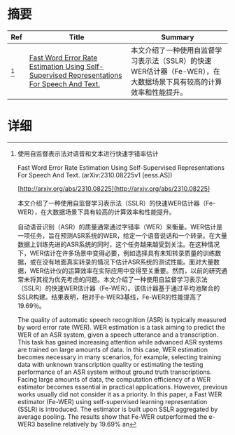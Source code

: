 # 摘要

| Ref | Title | Summary |
| --- | --- | --- |
| [^1] | [Fast Word Error Rate Estimation Using Self-Supervised Representations For Speech And Text.](http://arxiv.org/abs/2310.08225) | 本文介绍了一种使用自监督学习表示法（SSLR）的快速WER估计器（Fe-WER），在大数据场景下具有较高的计算效率和性能提升。 |

# 详细

[^1]: 使用自监督表示法对语音和文本进行快速字错率估计

    Fast Word Error Rate Estimation Using Self-Supervised Representations For Speech And Text. (arXiv:2310.08225v1 [eess.AS])

    [http://arxiv.org/abs/2310.08225](http://arxiv.org/abs/2310.08225)

    本文介绍了一种使用自监督学习表示法（SSLR）的快速WER估计器（Fe-WER），在大数据场景下具有较高的计算效率和性能提升。

    

    自动语音识别（ASR）的质量通常通过字错率（WER）来衡量。WER估计是一项任务，旨在预测ASR系统的WER，给定一个语音说话和一个转录。在大量数据上训练先进的ASR系统的同时，这个任务越来越受到关注。在这种情况下，WER估计在许多场景中变得必要，例如选择具有未知转录质量的训练数据，或在没有地面真实转录的情况下估计ASR系统的测试性能。面对大量数据，WER估计仪的运算效率在实际应用中变得至关重要。然而，以前的研究通常未将其视为优先考虑的问题。本文介绍了一种使用自监督学习表示法（SSLR）的快速WER估计器（Fe-WER）。该估计器基于通过平均池聚合的SSLR构建。结果表明，相对于e-WER3基线，Fe-WER的性能提高了19.69％。

    The quality of automatic speech recognition (ASR) is typically measured by word error rate (WER). WER estimation is a task aiming to predict the WER of an ASR system, given a speech utterance and a transcription. This task has gained increasing attention while advanced ASR systems are trained on large amounts of data. In this case, WER estimation becomes necessary in many scenarios, for example, selecting training data with unknown transcription quality or estimating the testing performance of an ASR system without ground truth transcriptions. Facing large amounts of data, the computation efficiency of a WER estimator becomes essential in practical applications. However, previous works usually did not consider it as a priority. In this paper, a Fast WER estimator (Fe-WER) using self-supervised learning representation (SSLR) is introduced. The estimator is built upon SSLR aggregated by average pooling. The results show that Fe-WER outperformed the e-WER3 baseline relatively by 19.69% an
    

